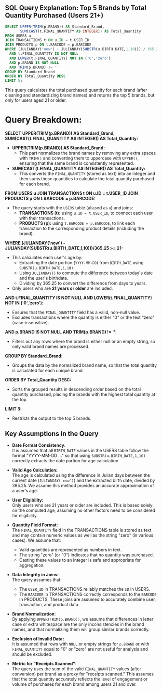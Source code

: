 ## SQL Query Explanation: Top 5 Brands by Total Quantity Purchased (Users 21+)

```sql
SELECT UPPER(TRIM(p.BRAND)) AS Standard_Brand, 
       SUM(CAST(t.FINAL_QUANTITY AS INTEGER)) AS Total_Quantity 
FROM USERS u 
JOIN TRANSACTIONS t ON u.ID = t.USER_ID 
JOIN PRODUCTS p ON t.BARCODE = p.BARCODE 
WHERE (JULIANDAY('now') - JULIANDAY(SUBSTR(u.BIRTH_DATE,1,10))) / 365.25 >= 21 
  AND t.FINAL_QUANTITY IS NOT NULL 
  AND LOWER(t.FINAL_QUANTITY) NOT IN ('0','zero') 
  AND p.BRAND IS NOT NULL 
  AND TRIM(p.BRAND) != '' 
GROUP BY Standard_Brand 
ORDER BY Total_Quantity DESC 
LIMIT 5;
```

This query calculates the total purchased quantity for each brand (after cleaning and standardizing brand names) and returns the top 5 brands, but only for users aged 21 or older.
# Query Breakdown:

**SELECT UPPER(TRIM(p.BRAND)) AS Standard_Brand, SUM(CAST(t.FINAL_QUANTITY AS INTEGER)) AS Total_Quantity:**
- **UPPER(TRIM(p.BRAND)) AS Standard_Brand:**  
  - This part normalizes the brand names by removing any extra spaces with `TRIM()` and converting them to uppercase with `UPPER()`, ensuring that the same brand is consistently represented.
- **SUM(CAST(t.FINAL_QUANTITY AS INTEGER)) AS Total_Quantity:**  
  - This converts the `FINAL_QUANTITY` (stored as text) into an integer and then sums these quantities to calculate the total quantity purchased for each brand.

**FROM USERS u JOIN TRANSACTIONS t ON u.ID = t.USER_ID JOIN PRODUCTS p ON t.BARCODE = p.BARCODE:**
- The query starts with the `USERS` table (aliased as `u`) and joins:
  - **TRANSACTIONS (t):** using `u.ID = t.USER_ID`, to connect each user with their transactions.
  - **PRODUCTS (p):** using `t.BARCODE = p.BARCODE`, to link each transaction to the corresponding product details (including the brand).

**WHERE (JULIANDAY('now') - JULIANDAY(SUBSTR(u.BIRTH_DATE,1,10)))/365.25 >= 21:**
- This calculates each user's age by:
  - Extracting the date portion (`YYYY-MM-DD`) from `BIRTH_DATE` using `SUBSTR(u.BIRTH_DATE,1,10)`.
  - Using `JULIANDAY()` to compute the difference between today's date and the user's birthdate.
  - Dividing by 365.25 to convert the difference from days to years.
- Only users who are **21 years or older** are included.

**AND t.FINAL_QUANTITY IS NOT NULL AND LOWER(t.FINAL_QUANTITY) NOT IN ('0','zero'):**
- Ensures that the `FINAL_QUANTITY` field has a valid, non-null value.
- Excludes transactions where the quantity is either "0" or the text "zero" (case-insensitive).

**AND p.BRAND IS NOT NULL AND TRIM(p.BRAND) != '':**
- Filters out any rows where the brand is either null or an empty string, so only valid brand names are processed.

**GROUP BY Standard_Brand:**
- Groups the data by the normalized brand name, so that the total quantity is calculated for each unique brand.

**ORDER BY Total_Quantity DESC:**
- Sorts the grouped results in descending order based on the total quantity purchased, placing the brands with the highest total quantity at the top.

**LIMIT 5:**
- Restricts the output to the top 5 brands.

## Key Assumptions in the Query

- **Date Format Consistency:**  
  It is assumed that all `BIRTH_DATE` values in the USERS table follow the format "YYYY-MM-DD ..." so that using `SUBSTR(u.BIRTH_DATE,1,10)` correctly extracts the date portion for age calculation.

- **Valid Age Calculation:**  
  The age is calculated using the difference in Julian days between the current date (`JULIANDAY('now')`) and the extracted birth date, divided by 365.25. We assume this method provides an accurate approximation of a user's age.

- **User Eligibility:**  
  Only users who are 21 years or older are included. This is based solely on the computed age, assuming no other factors need to be considered for eligibility.

- **Quantity Field Format:**  
  The `FINAL_QUANTITY` field in the TRANSACTIONS table is stored as text and may contain numeric values as well as the string "zero" (in various cases). We assume that:
  - Valid quantities are represented as numbers in text.
  - The string "zero" (or "0") indicates that no quantity was purchased.
  - Casting these values to an integer is safe and appropriate for aggregation.

- **Data Integrity in Joins:**  
  The query assumes that:
  - The `USER_ID` in TRANSACTIONS reliably matches the `ID` in USERS.
  - The `BARCODE` in TRANSACTIONS correctly corresponds to the `BARCODE` in PRODUCTS.
  These joins are assumed to accurately combine user, transaction, and product data.

- **Brand Normalization:**  
  By applying `UPPER(TRIM(p.BRAND))`, we assume that differences in letter case or extra whitespace are the only inconsistencies in the brand names, and that normalizing them will group similar brands correctly.

- **Exclusion of Invalid Data:**  
  It is assumed that rows with `NULL` or empty strings for `p.BRAND` or with `FINAL_QUANTITY` equal to "0" or "zero" are not useful for analysis and should be excluded.

- **Metric for "Receipts Scanned":**  
  The query uses the sum of the valid `FINAL_QUANTITY` values (after conversion) per brand as a proxy for "receipts scanned." This assumes that the total quantity accurately reflects the level of engagement or volume of purchases for each brand among users 21 and over.
